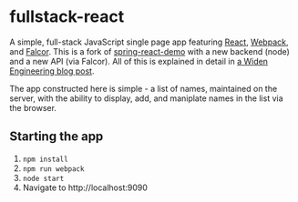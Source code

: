 # fullstack-react
A simple, full-stack JavaScript single page app featuring [React](http://facebook.github.io/react/), 
[Webpack](https://webpack.github.io/), and [Falcor](http://netflix.github.io/falcor/). This is a fork of
[spring-react-demo](https://github.com/Widen/spring-react-demo) with a new backend (node) and a new API (via Falcor). All of this is explained in detail in [a Widen Engineering blog post](http://engineering.widen.com/blog/future-of-the-web-react-falcor/).

The app constructed here is simple - a list of names, maintained on the server, with the ability to display, add, and maniplate names in the list via the browser.

## Starting the app  

1. `npm install`
2. `npm run webpack`
3. `node start`
4. Navigate to http://localhost:9090


[edit-names]: https://github.com/Widen/fullstack-react/tree/edit-names
[jerome-cirrios]: https://github.com/jerome-cirrios
[name-reordering]: https://github.com/Widen/fullstack-react/tree/name-reordering
[skvale]: https://github.com/skvale
